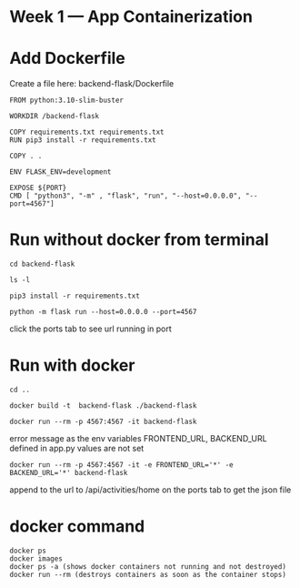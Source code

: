 # Week 1 — App Containerization

# Add Dockerfile
Create a file here: backend-flask/Dockerfile

    FROM python:3.10-slim-buster
    
    WORKDIR /backend-flask
    
    COPY requirements.txt requirements.txt
    RUN pip3 install -r requirements.txt
    
    COPY . .
    
    ENV FLASK_ENV=development
    
    EXPOSE ${PORT}
    CMD [ "python3", "-m" , "flask", "run", "--host=0.0.0.0", "--port=4567"]

# Run without docker from terminal
    cd backend-flask
    
    ls -l
    
    pip3 install -r requirements.txt
    
    python -m flask run --host=0.0.0.0 --port=4567

click the ports tab to see url running in port

# Run with docker
    cd ..
    
    docker build -t  backend-flask ./backend-flask
    
    docker run --rm -p 4567:4567 -it backend-flask
  
error message as the env variables FRONTEND_URL, BACKEND_URL defined in app.py values are not set

    docker run --rm -p 4567:4567 -it -e FRONTEND_URL='*' -e BACKEND_URL='*' backend-flask

append to the url to /api/activities/home on the ports tab to get the json file

# docker command
    docker ps
    docker images
    docker ps -a (shows docker containers not running and not destroyed)
    docker run --rm (destroys containers as soon as the container stops)


